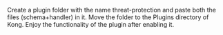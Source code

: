 Create a plugin folder with the name threat-protection and paste both the files (schema+handler) in it.
Move the folder to the Plugins directory of Kong.
Enjoy the functionality of the plugin after enabling it.
